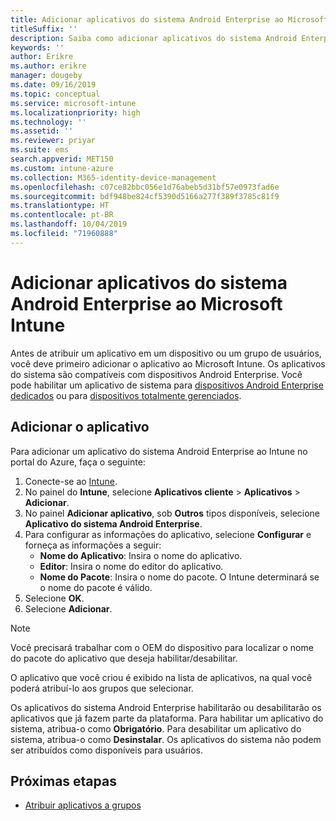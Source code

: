 ```yaml
---
title: Adicionar aplicativos do sistema Android Enterprise ao Microsoft Intune
titleSuffix: ''
description: Saiba como adicionar aplicativos do sistema Android Enterprise ao Microsoft Intune.
keywords: ''
author: Erikre
ms.author: erikre
manager: dougeby
ms.date: 09/16/2019
ms.topic: conceptual
ms.service: microsoft-intune
ms.localizationpriority: high
ms.technology: ''
ms.assetid: ''
ms.reviewer: priyar
ms.suite: ems
search.appverid: MET150
ms.custom: intune-azure
ms.collection: M365-identity-device-management
ms.openlocfilehash: c07ce82bbc056e1d76abeb5d31bf57e0973fad6e
ms.sourcegitcommit: bdf948be824cf5390d5166a277f389f3785c81f9
ms.translationtype: HT
ms.contentlocale: pt-BR
ms.lasthandoff: 10/04/2019
ms.locfileid: "71960888"
---
```

# <a name="add-android-enterprise-system-apps-to-microsoft-intune"></a>Adicionar aplicativos do sistema Android Enterprise ao Microsoft Intune

Antes de atribuir um aplicativo em um dispositivo ou um grupo de usuários, você deve primeiro adicionar o aplicativo ao Microsoft Intune. Os aplicativos do sistema são compatíveis com dispositivos Android Enterprise. Você pode habilitar um aplicativo de sistema para [dispositivos Android Enterprise dedicados](../enrollment/android-kiosk-enroll.md) ou para [dispositivos totalmente gerenciados](../enrollment/android-fully-managed-enroll.md).

## <a name="add-the-app"></a>Adicionar o aplicativo

Para adicionar um aplicativo do sistema Android Enterprise ao Intune no portal do Azure, faça o seguinte:

1. Conecte-se ao [Intune](https://go.microsoft.com/fwlink/?linkid=2090973).
2. No painel do **Intune**, selecione **Aplicativos cliente** > **Aplicativos** > **Adicionar**.
3. No painel **Adicionar aplicativo**, sob **Outros** tipos disponíveis, selecione **Aplicativo do sistema Android Enterprise**.
4. Para configurar as informações do aplicativo, selecione **Configurar** e forneça as informações a seguir:
    - **Nome do Aplicativo**: Insira o nome do aplicativo.
    - **Editor**: Insira o nome do editor do aplicativo.  
    - **Nome do Pacote**: Insira o nome do pacote. O Intune determinará se o nome do pacote é válido.
5. Selecione **OK**.
6. Selecione **Adicionar**.

> [!NOTE]
> Você precisará trabalhar com o OEM do dispositivo para localizar o nome do pacote do aplicativo que deseja habilitar/desabilitar.

O aplicativo que você criou é exibido na lista de aplicativos, na qual você poderá atribuí-lo aos grupos que selecionar. 

Os aplicativos do sistema Android Enterprise habilitarão ou desabilitarão os aplicativos que já fazem parte da plataforma. Para habilitar um aplicativo do sistema, atribua-o como **Obrigatório**. Para desabilitar um aplicativo do sistema, atribua-o como **Desinstalar**. Os aplicativos do sistema não podem ser atribuídos como disponíveis para usuários.


## <a name="next-steps"></a>Próximas etapas

- [Atribuir aplicativos a grupos](apps-deploy.md)
